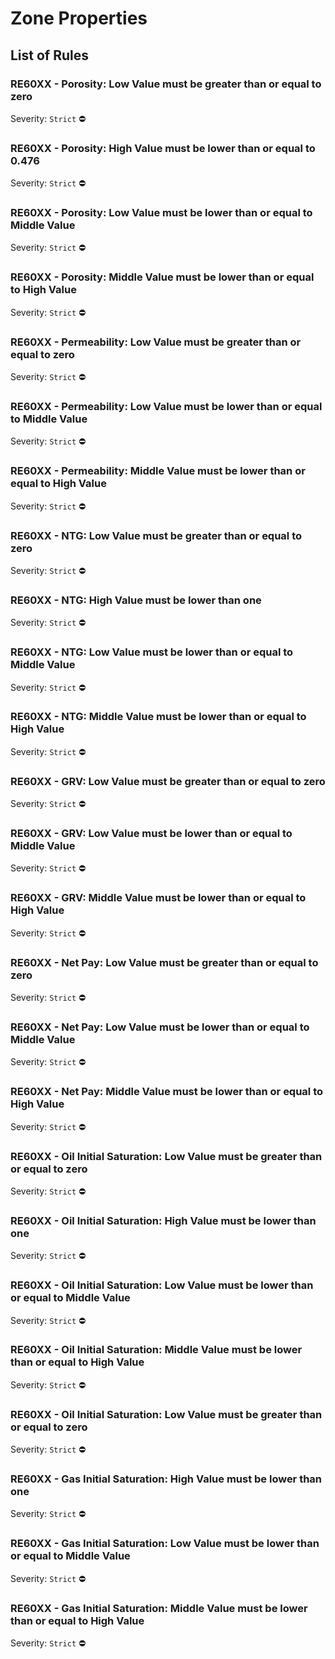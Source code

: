 # Zone Properties

## List  of Rules

### RE60XX - Porosity: Low Value must be greater than or equal to zero

Severity: `Strict` :no_entry:

### RE60XX - Porosity: High Value must be lower than or equal to 0.476

Severity: `Strict` :no_entry:

### RE60XX - Porosity: Low Value must be lower than or equal to Middle Value

Severity: `Strict` :no_entry:

### RE60XX - Porosity: Middle Value must be lower than or equal to High Value

Severity: `Strict` :no_entry:

### RE60XX - Permeability: Low Value must be greater than or equal to zero

Severity: `Strict` :no_entry:

### RE60XX - Permeability: Low Value must be lower than or equal to Middle Value

Severity: `Strict` :no_entry:

### RE60XX - Permeability: Middle Value must be lower than or equal to High Value

Severity: `Strict` :no_entry:

### RE60XX - NTG: Low Value must be greater than or equal to zero

Severity: `Strict` :no_entry:

### RE60XX - NTG: High Value must be lower than one

Severity: `Strict` :no_entry:

### RE60XX - NTG: Low Value must be lower than or equal to Middle Value

Severity: `Strict` :no_entry:

### RE60XX - NTG: Middle Value must be lower than or equal to High Value

Severity: `Strict` :no_entry:

### RE60XX - GRV: Low Value must be greater than or equal to zero

Severity: `Strict` :no_entry:

### RE60XX - GRV: Low Value must be lower than or equal to Middle Value

Severity: `Strict` :no_entry:

### RE60XX - GRV: Middle Value must be lower than or equal to High Value

Severity: `Strict` :no_entry:

### RE60XX - Net Pay: Low Value must be greater than or equal to zero

Severity: `Strict` :no_entry:

### RE60XX - Net Pay: Low Value must be lower than or equal to Middle Value

Severity: `Strict` :no_entry:

### RE60XX - Net Pay: Middle Value must be lower than or equal to High Value

Severity: `Strict` :no_entry:

### RE60XX - Oil Initial Saturation: Low Value must be greater than or equal to zero

Severity: `Strict` :no_entry:

### RE60XX - Oil Initial Saturation: High Value must be lower than one

Severity: `Strict` :no_entry:

### RE60XX - Oil Initial Saturation: Low Value must be lower than or equal to Middle Value

Severity: `Strict` :no_entry:

### RE60XX - Oil Initial Saturation: Middle Value must be lower than or equal to High Value

Severity: `Strict` :no_entry:

### RE60XX - Oil Initial Saturation: Low Value must be greater than or equal to zero

Severity: `Strict` :no_entry:

### RE60XX - Gas Initial Saturation: High Value must be lower than one

Severity: `Strict` :no_entry:

### RE60XX - Gas Initial Saturation: Low Value must be lower than or equal to Middle Value

Severity: `Strict` :no_entry:

### RE60XX - Gas Initial Saturation: Middle Value must be lower than or equal to High Value

Severity: `Strict` :no_entry:

